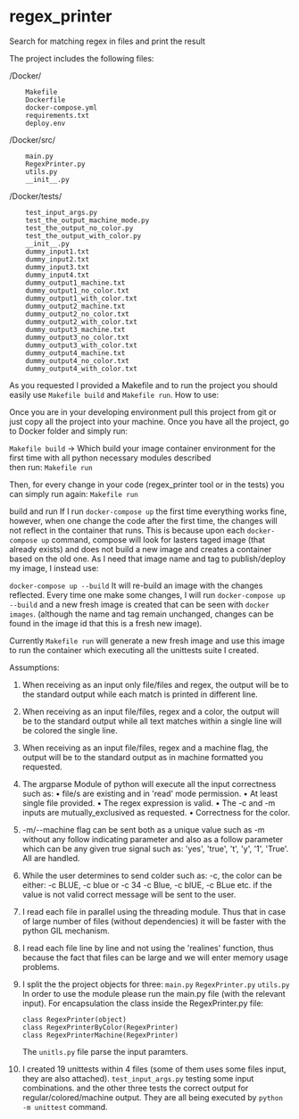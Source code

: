 # regex_printer
Search for matching regex in files and print the result

The project includes the following files:

/Docker/

        Makefile
        Dockerfile
        docker-compose.yml
        requirements.txt
        deploy.env

/Docker/src/

        main.py
        RegexPrinter.py
        utils.py
        __init__.py


/Docker/tests/

        test_input_args.py
        test_the_output_machine_mode.py
        test_the_output_no_color.py
        test_the_output_with_color.py
        __init__.py
        dummy_input1.txt
        dummy_input2.txt
        dummy_input3.txt
        dummy_input4.txt
        dummy_output1_machine.txt
        dummy_output1_no_color.txt
        dummy_output1_with_color.txt
        dummy_output2_machine.txt
        dummy_output2_no_color.txt
        dummy_output2_with_color.txt
        dummy_output3_machine.txt
        dummy_output3_no_color.txt
        dummy_output3_with_color.txt
        dummy_output4_machine.txt
        dummy_output4_no_color.txt
        dummy_output4_with_color.txt

As you requested I provided a Makefile and to run the project you should easily use ```Makefile build``` and ```Makefile run```.
How to use:

Once you are in your developing environment pull this project from git or just copy all the project into your machine.
Once you have all the project, go to Docker folder and simply run:

```Makefile build``` -> Which build your image container environment for the first time with all python necessary modules described  
then run:
        ```Makefile run```

Then, for every change in your code (regex_printer tool or in the tests) you can simply run again:
        ```Makefile run```

build and run
If I run ```docker-compose up``` the first time everything works fine, however, when one change the code after the first time, the changes will not reflect in the container that runs. This is because upon each ```docker-compose up``` command, compose will look for lasters taged image (that already exists) and does not build a new image and creates a container based on the old one. As I need that image name and tag to publish/deploy my image, I instead use:

```docker-compose up --build```
It will re-build an image with the changes reflected. Every time one make some changes, I will run ```docker-compose up --build``` and a new fresh image is created that can be seen with ```docker images```. (although the name and tag remain unchanged, changes can be found in the image id that this is a fresh new image).

Currently ```Makefile run``` will generate a new fresh image and use this image to run the container which executing all the unittests suite I created.


Assumptions:

1.	When receiving as an input only file/files and regex, the output will be to the standard output while each match is printed in different line.
2.	When receiving as an input file/files, regex and a color, the output will be to the standard output while all text matches within a single line will be colored the single line.
3.	When receiving as an input file/files, regex and a machine flag, the output will be to the standard output as in machine formatted you requested.
4.	The argparse Module of python will execute all the input correctness such as: 
•	file/s are existing and in 'read' mode permission.
•	At least single file provided.
•	The regex expression is valid.
•	The -c and -m inputs are mutually_exclusived as requested.
•	Correctness for the color.
5.	-m/--machine flag can be sent both as a unique value such as -m without any follow indicating parameter and also as a follow parameter which can be any given true signal such as: 'yes', 'true', 't', 'y', '1', 'True'. All are handled.
6.	While the user determines to send colder such as: -c, the color can be either: -c BLUE, -c blue or -c 34 -c Blue, -c blUE, -c BLue etc. if the value is not valid correct message will be sent to the user.
7.	I read each file in parallel using the threading module. Thus that in case of large number of files (without dependencies) it will be faster with the python GIL mechanism.
8.	I read each file line by line and not using the 'realines' function, thus because the fact that files can be large and we will enter memory usage problems.
9.	I split the the project objects for three:
        ```main.py```
        ```RegexPrinter.py```
        ```utils.py```
        In order to use the module please run the main.py file (with the relevant input).
        For encapsulation the class inside the RegexPrinter.py file:
        
        class RegexPrinter(object)      
        class RegexPrinterByColor(RegexPrinter)
        class RegexPrinterMachine(RegexPrinter)
      The ```unitls.py``` file parse the input paramters.
10.    I created 19 unittests within 4 files (some of them uses some files input, they are also attached). ```test_input_args.py``` testing some input combinations.
       and the other three tests the correct output for regular/colored/machine output. They are all being executed by ```python -m unittest``` command.





